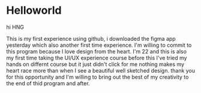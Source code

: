 # Helloworld


hi HNG

This is my first experience using github, i downloaded the figma app yesterday which also another first time experience.
I'm willing to commit to this program because I love design from the heart. 
I'm 22 and this is also my first time taking the UI/UX experience course
before this I've tried my hands on differnt course but it just didn't click for me
nothing makes my heart race more than when I see a beautiful well sketched design.
thank you for this opportunity and I'm willing to bring out the best of my creativity to the end of thid program and after.
